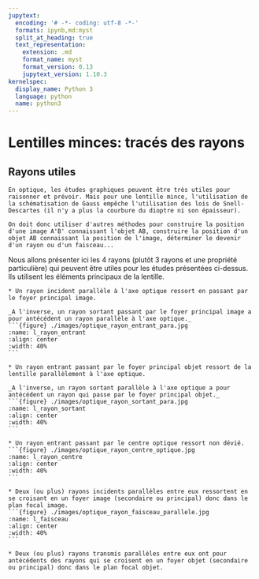```yaml
---
jupytext:
  encoding: '# -*- coding: utf-8 -*-'
  formats: ipynb,md:myst
  split_at_heading: true
  text_representation:
    extension: .md
    format_name: myst
    format_version: 0.13
    jupytext_version: 1.10.3
kernelspec:
  display_name: Python 3
  language: python
  name: python3
---
```


# Lentilles minces: tracés des rayons

## Rayons utiles
````{topic} Mise en contexte
En optique, les études graphiques peuvent être très utiles pour raisonner et prévoir. Mais pour une lentille mince, l'utilisation de la schématisation de Gauss empêche l'utilisation des lois de Snell-Descartes (il n'y a plus la courbure du dioptre ni son épaisseur).

On doit donc utiliser d'autres méthodes pour construire la position d'une image A'B' connaissant l'objet AB, construire la position d'un objet AB connaissant la position de l'image, déterminer le devenir d'un rayon ou d'un faisceau... 
````

Nous allons présenter ici les 4 rayons (plutôt 3 rayons et une propriété particulière) qui peuvent être utiles pour les études présentées ci-dessus. Ils utilisent les éléments principaux de la lentille.


````{important} __Fondamental : Rayons utiles__
* Un rayon incident parallèle à l'axe optique ressort en passant par le foyer principal image.

_A l'inverse, un rayon sortant passant par le foyer principal image a pour antécédent un rayon parallèle à l'axe optique._
```{figure} ./images/optique_rayon_entrant_para.jpg
:name: l_rayon_entrant
:align: center
:width: 40%
```

* Un rayon entrant passant par le foyer principal objet ressort de la lentille parallèlement à l'axe optique.

_A l'inverse, un rayon sortant parallèle à l'axe optique a pour antécédent un rayon qui passe par le foyer principal objet._
```{figure} ./images/optique_rayon_sortant_para.jpg
:name: l_rayon_sortant
:align: center
:width: 40%
```
````

````{important} __Fondamental : Rayons utiles (2)__
* Un rayon entrant passant par le centre optique ressort non dévié.
```{figure} ./images/optique_rayon_centre_optique.jpg
:name: l_rayon_centre
:align: center
:width: 40%
```

* Deux (ou plus) rayons incidents parallèles entre eux ressortent en se croisant en un foyer image (secondaire ou principal) donc dans le plan focal image.
```{figure} ./images/optique_rayon_faisceau_parallele.jpg
:name: l_faisceau
:align: center
:width: 40%
```

* Deux (ou plus) rayons transmis parallèles entre eux ont pour antécédents des rayons qui se croisent en un foyer objet (secondaire ou principal) donc dans le plan focal objet.
````

